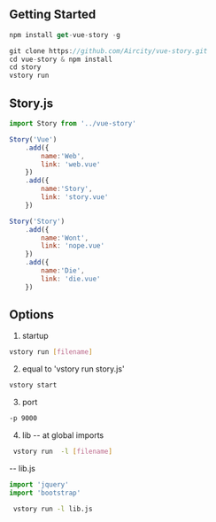 ## Getting Started

```js
npm install get-vue-story -g
```
```js
git clone https://github.com/Aircity/vue-story.git
cd vue-story & npm install
cd story
vstory run
```

## Story.js

```js
import Story from '../vue-story'

Story('Vue')
	.add({
		name:'Web',
		link: 'web.vue'
	})
	.add({
		name:'Story',
		link: 'story.vue'
	})  

Story('Story')
	.add({
		name:'Wont',
		link: 'nope.vue'
	})
	.add({
		name:'Die',
		link: 'die.vue'
	})  
```

## Options
 1. startup
 ```bash
 vstory run [filename] 
 ```
 2. equal to 'vstory run story.js'
 ```bash
 vstory start
 ```
 3. port
 ```bash 
 -p 9000
 ``` 
 4. lib -- at global imports 
 ```bash
  vstory run  -l [filename]
 ```
 
 -- lib.js
 ```js
 import 'jquery'
 import 'bootstrap'
 ```
 ```bash
  vstory run -l lib.js
 ``` 